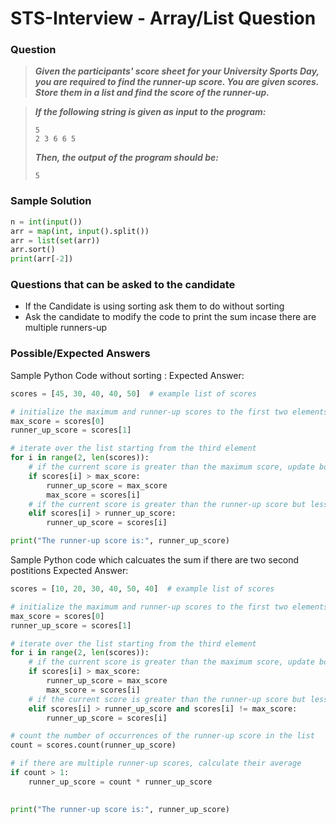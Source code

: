 # STS-Interview - Array/List Question

### **Question**

> **_Given the participants' score sheet for your University Sports Day, you are required to find the runner-up score. You are given scores. Store them in a list and find the score of the runner-up._**

> **_If the following string is given as input to the program:_**
>
> ```
> 5
> 2 3 6 6 5
> ```
>
> **_Then, the output of the program should be:_**
>
> ```
> 5
> ```


### Sample Solution
```python
n = int(input())
arr = map(int, input().split())
arr = list(set(arr))
arr.sort()
print(arr[-2])
```

### Questions that can be asked to the candidate 
- If the Candidate is using sorting ask them to do without sorting
- Ask the candidate to modify the code to print the sum incase there are multiple runners-up
  
### Possible/Expected Answers
Sample Python Code without sorting :
Expected Answer:
```python
scores = [45, 30, 40, 40, 50]  # example list of scores

# initialize the maximum and runner-up scores to the first two elements of the list
max_score = scores[0]
runner_up_score = scores[1]

# iterate over the list starting from the third element
for i in range(2, len(scores)):
    # if the current score is greater than the maximum score, update both maximum and runner-up scores
    if scores[i] > max_score:
        runner_up_score = max_score
        max_score = scores[i]
    # if the current score is greater than the runner-up score but less than the maximum score, update only the runner-up score
    elif scores[i] > runner_up_score:
        runner_up_score = scores[i]

print("The runner-up score is:", runner_up_score)
```

Sample Python code which calcuates the sum if there are two second postitions
Expected Answer:

```python
scores = [10, 20, 30, 40, 50, 40]  # example list of scores

# initialize the maximum and runner-up scores to the first two elements of the list
max_score = scores[0]
runner_up_score = scores[1]

# iterate over the list starting from the third element
for i in range(2, len(scores)):
    # if the current score is greater than the maximum score, update both maximum and runner-up scores
    if scores[i] > max_score:
        runner_up_score = max_score
        max_score = scores[i]
    # if the current score is greater than the runner-up score but less than the maximum score, update only the runner-up score
    elif scores[i] > runner_up_score and scores[i] != max_score:
        runner_up_score = scores[i]

# count the number of occurrences of the runner-up score in the list
count = scores.count(runner_up_score)

# if there are multiple runner-up scores, calculate their average
if count > 1:
    runner_up_score = count * runner_up_score
    

print("The runner-up score is:", runner_up_score)
```
